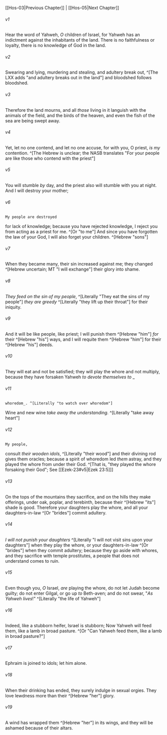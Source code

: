 ﻿---
aliases:
  - Hosea 4
---

[[Hos-03|Previous Chapter]] | [[Hos-05|Next Chapter]]

###### v1
Hear the word of Yahweh, _O_ children of Israel,
for Yahweh has an indictment against the inhabitants of the land.
There is no faithfulness or loyalty,
there is no knowledge of God in the land.

###### v2
Swearing and lying,
murdering and stealing,
and adultery break out, ^[The LXX adds "and adultery breaks out in the land"]
and bloodshed follows bloodshed.

###### v3
Therefore the land mourns,
and all _those_ living in it languish
with the animals of the field,
and the birds of the heaven,
and even the fish of the sea
are being swept away.

###### v4
Yet, let no one contend,
and let no one accuse,
for with you, O priest, _is my_ contention. ^[The Hebrew is unclear; the NASB translates "For your people are like those who contend with the priest"]

###### v5
You will stumble _by_ day,
and the priest also will stumble
with you at night.
And I will destroy your mother;

###### v6
    My people are destroyed
for lack of knowledge;
because you have rejected knowledge,
I reject you from acting as a priest for me. ^[Or "to me"]
And since you have forgotten the law of your God,
I will also forget your children. ^[Hebrew "sons"]

###### v7
When they became many, their sin increased against me;
they changed ^[Hebrew uncertain; MT "I will exchange"] their glory into shame.

###### v8
_They feed on the sin of my people_, ^[Literally "They eat the sins of my people"]
_they are greedy_ ^[Literally "they lift up their throat"] for their iniquity.

###### v9
And it will be like people, like priest;
I will punish them ^[Hebrew "him"] _for_ their ^[Hebrew "his"] ways,
and I will requite them ^[Hebrew "him"] for their ^[Hebrew "his"] deeds.

###### v10
They will eat and not be satisfied;
they will play the whore and not multiply,
because they have forsaken Yahweh _to devote themselves to_
_

###### v11
    whoredom_. ^[Literally "to watch over whoredom"]
Wine and new wine _take away the understanding_. ^[Literally "take away heart"]

###### v12
    My people,
consult _their wooden idols_, ^[Literally "their wood"]
and their divining rod gives them oracles;
because a spirit of whoredom led _them_ astray,
and they played the whore from under their God. ^[That is, "they played the whore forsaking their God"; See [[Ezek-23#v5|Ezek 23:5]]]

###### v13
On the tops of the mountains they sacrifice,
and on the hills they make offerings,
under oak, poplar, and terebinth,
because their ^[Hebrew "its"] shade is good.
Therefore your daughters play the whore,
and all your daughters-in-law ^[Or "brides"] commit adultery.

###### v14
_I will not punish your daughters_ ^[Literally "I will not visit sins upon your daughters"] when they play the whore,
or your daughters-in-law ^[Or "brides"] when they commit adultery;
because they go aside with whores,
and they sacrifice with temple prostitutes,
a people that does not understand comes to ruin.

###### v15
Even though you, _O_ Israel, _are_ playing the whore,
do not let Judah become guilty;
do not enter Gilgal,
or go up _to_ Beth-aven;
and do not swear,
"_As Yahweh lives_!" ^[Literally "the life of Yahweh"]

###### v16
Indeed, like a stubborn heifer,
Israel is stubborn;
Now Yahweh will feed them,
like a lamb in broad pasture. ^[Or "Can Yahweh feed them, like a lamb in broad pasture?"]

###### v17
Ephraim is joined to idols;
let him alone.

###### v18
When their drinking has ended,
they surely indulge in sexual orgies.
They love lewdness more than their ^[Hebrew "her"] glory.

###### v19
A wind has wrapped them ^[Hebrew "her"] in its wings,
and they will be ashamed because of their altars.